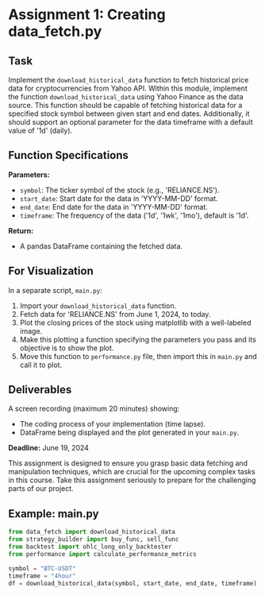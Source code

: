 # **Assignment 1: Creating data_fetch.py**

## **Task**
Implement the `download_historical_data` function to fetch historical price data for cryptocurrencies from Yahoo API. Within this module, implement the function `download_historical_data` using Yahoo Finance as the data source. This function should be capable of fetching historical data for a specified stock symbol between given start and end dates. Additionally, it should support an optional parameter for the data timeframe with a default value of '1d' (daily).

## **Function Specifications**

**Parameters:**
- `symbol`: The ticker symbol of the stock (e.g., 'RELIANCE.NS').
- `start_date`: Start date for the data in 'YYYY-MM-DD' format.
- `end_date`: End date for the data in 'YYYY-MM-DD' format.
- `timeframe`: The frequency of the data ('1d', '1wk', '1mo'), default is '1d'.

**Return:**
- A pandas DataFrame containing the fetched data.

## **For Visualization**

In a separate script, `main.py`:
1. Import your `download_historical_data` function.
2. Fetch data for 'RELIANCE.NS' from June 1, 2024, to today.
3. Plot the closing prices of the stock using matplotlib with a well-labeled image.
4. Make this plotting a function specifying the parameters you pass and its objective is to show the plot.
5. Move this function to `performance.py` file, then import this in `main.py` and call it to plot.

## **Deliverables**

A screen recording (maximum 20 minutes) showing:
- The coding process of your implementation (time lapse).
- DataFrame being displayed and the plot generated in your `main.py`.

**Deadline:** June 19, 2024

This assignment is designed to ensure you grasp basic data fetching and manipulation techniques, which are crucial for the upcoming complex tasks in this course. Take this assignment seriously to prepare for the challenging parts of our project.

## **Example: main.py**

```python
from data_fetch import download_historical_data 
from strategy_builder import buy_func, sell_func 
from backtest import ohlc_long_only_backtester 
from performance import calculate_performance_metrics 

symbol = "BTC-USDT"
timeframe = "4hour" 
df = download_historical_data(symbol, start_date, end_date, timeframe)
